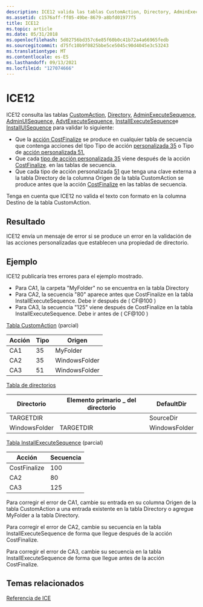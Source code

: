 ```yaml
---
description: ICE12 valida las tablas CustomAction, Directory, AdminExecuteSequence, AdminUISequence, AdvtExecuteSequence, InstallExecuteSequence e InstallUISequence de la base de datos Windows Installer.
ms.assetid: c1576aff-ff05-49be-8679-a8bfd01977f5
title: ICE12
ms.topic: article
ms.date: 05/31/2018
ms.openlocfilehash: 5d02756bd357c6e85f60b0c41b72a4a66965fedb
ms.sourcegitcommit: d75fc10b9f0825bbe5ce5045c90d4045e3c53243
ms.translationtype: MT
ms.contentlocale: es-ES
ms.lasthandoff: 09/13/2021
ms.locfileid: "127074666"
---
```

# <a name="ice12"></a>ICE12

ICE12 consulta las tablas [CustomAction](customaction-table.md), [Directory](directory-table.md), [AdminExecuteSequence,](adminexecutesequence-table.md) [AdminUISequence,](adminuisequence-table.md) [AdvtExecuteSequence,](advtexecutesequence-table.md) [InstallExecuteSequence](installexecutesequence-table.md)e [InstallUISequence](installuisequence-table.md) para validar lo siguiente:

-   Que la [acción CostFinalize](costfinalize-action.md) se produce en cualquier tabla de secuencia que contenga acciones del tipo Tipo de acción [personalizada 35](custom-action-type-35.md) o Tipo de [acción personalizada 51.](custom-action-type-51.md)
-   Que cada [tipo de acción personalizada 35](custom-action-type-35.md) viene después de la acción [CostFinalize](costfinalize-action.md). en las tablas de secuencia.
-   Que cada tipo de acción personalizada [51](custom-action-type-51.md) que tenga una clave externa a la tabla Directory de la columna Origen de la tabla CustomAction se produce antes que la acción [CostFinalize](costfinalize-action.md) en las tablas de secuencia.

Tenga en cuenta que ICE12 no valida el texto con formato en la columna Destino de la tabla CustomAction.

## <a name="result"></a>Resultado

ICE12 envía un mensaje de error si se produce un error en la validación de las acciones personalizadas que establecen una propiedad de directorio.

## <a name="example"></a>Ejemplo

ICE12 publicaría tres errores para el ejemplo mostrado.

-   Para CA1, la carpeta "MyFolder" no se encuentra en la tabla Directory
-   Para CA2, la secuencia "80" aparece antes que CostFinalize en la tabla InstallExecuteSequence. Debe ir después de ( CF@100 )
-   Para CA3, la secuencia "125" viene después de CostFinalize en la tabla InstallExecuteSequence. Debe ir antes de ( CF@100 )

[Tabla CustomAction](customaction-table.md) (parcial)



| Acción | Tipo | Origen        |
|--------|------|---------------|
| CA1    | 35   | MyFolder      |
| CA2    | 35   | WindowsFolder |
| CA3    | 51   | WindowsFolder |



 

[Tabla de directorios](directory-table.md)



| Directorio     | Elemento primario \_ del directorio | DefaultDir    |
|---------------|-------------------|---------------|
| TARGETDIR     |                   | SourceDir     |
| WindowsFolder | TARGETDIR         | WindowsFolder |



 

[Tabla InstallExecuteSequence](installexecutesequence-table.md) (parcial)



| Acción       | Secuencia |
|--------------|----------|
| CostFinalize | 100      |
| CA2          | 80       |
| CA3          | 125      |



 

Para corregir el error de CA1, cambie su entrada en su columna Origen de la tabla CustomAction a una entrada existente en la tabla Directory o agregue MyFolder a la tabla Directory.

Para corregir el error de CA2, cambie su secuencia en la tabla InstallExecuteSequence de forma que llegue después de la acción CostFinalize.

Para corregir el error de CA3, cambie su secuencia en la tabla InstallExecuteSequence de forma que llegue antes de la acción CostFinalize.

## <a name="related-topics"></a>Temas relacionados

<dl> <dt>

[Referencia de ICE](ice-reference.md)
</dt> </dl>

 

 



